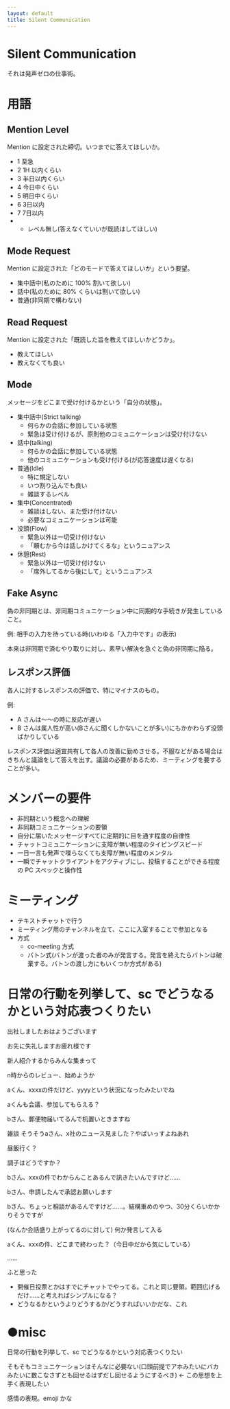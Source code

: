```yaml
---
layout: default
title: Silent Communication
---
```


# Silent Communication
それは発声ゼロの仕事術。

# 用語

## Mention Level
Mention に設定された締切。いつまでに答えてほしいか。

- 1 至急
- 2 1H 以内くらい
- 3 半日以内くらい
- 4 今日中くらい
- 5 明日中くらい
- 6 3日以内
- 7 7日以内
- - レベル無し(答えなくていいが既読はしてほしい)

## Mode Request
Mention に設定された「どのモードで答えてほしいか」という要望。

- 集中話中(私のために 100% 割いて欲しい)
- 話中(私のために 80% くらいは割いて欲しい)
- 普通(非同期で構わない)

## Read Request
Mention に設定された「既読した旨を教えてほしいかどうか」。

- 教えてほしい
- 教えなくても良い

## Mode
メッセージをどこまで受け付けるかという「自分の状態」。

- 集中話中(Strict talking)
  - 何らかの会話に参加している状態
  - 緊急は受け付けるが、原則他のコミュニケーションは受け付けない
- 話中(talking)
  - 何らかの会話に参加している状態
  - 他のコミュニケーションも受け付ける(が応答速度は遅くなる)
- 普通(Idle)
  - 特に規定しない
  - いつ割り込んでも良い
  - 雑談するレベル
- 集中(Concentrated)
  - 雑談はしない、また受け付けない
  - 必要なコミュニケーションは可能
- 没頭(Flow)
  - 緊急以外は一切受け付けない
  - 「頼むから今は話しかけてくるな」というニュアンス
- 休憩(Rest)
  - 緊急以外は一切受け付けない
  - 「席外してるから後にして」というニュアンス

## Fake Async
偽の非同期とは、非同期コミュニケーション中に同期的な手続きが発生していること。

例: 相手の入力を待っている時(いわゆる「入力中です」の表示)

本来は非同期で済むやり取りに対し、素早い解決を急ぐと偽の非同期に陥る。

## レスポンス評価
各人に対するレスポンスの評価で、特にマイナスのもの。

例:

- A さんは～～の時に反応が遅い
- B さんは属人性が高い(Bさんに聞くしかないことが多い)にもかかわらず没頭ばかりしている

レスポンス評価は適宜共有して各人の改善に勤めさせる。不服などがある場合はきちんと議論をして答えを出す。議論の必要があるため、ミーティングを要することが多い。

# メンバーの要件
- 非同期という概念への理解
- 非同期コミュニケーションの要領
- 自分に届いたメッセージすべてに定期的に目を通す程度の自律性
- チャットコミュニケーションに支障が無い程度のタイピングスピード
- 一日一言も発声で喋らなくても支障が無い程度のメンタル
- 一瞬でチャットクライアントをアクティブにし、投稿することができる程度の PC スペックと操作性

# ミーティング
- テキストチャットで行う
- ミーティング用のチャンネルを立て、ここに入室することで参加となる
- 方式
  - co-meeting 方式
  - バトン式(バトンが渡った者のみが発言する。発言を終えたらバトンは破棄する。バトンの渡し方にもいくつか方式がある)

# 日常の行動を列挙して、sc でどうなるかという対応表つくりたい
出社しましたおはようございます

お先に失礼しますお疲れ様です

新人紹介するからみんな集まって

n時からのレビュー、始めようか

aくん、xxxxの件だけど、yyyyという状況になったみたいでね

aくんも会議、参加してもらえる？

bさん、郵便物届いてるんで机置いときますね

雑談 そうそうaさん、x社のニュース見ました？やばいっすよねあれ

昼飯行く？

調子はどうですか？

bさん、xxxの件でわからんことあるんで訊きたいんですけど……

bさん、申請したんで承認お願いします

bさん、ちょっと相談があるんですけど……。結構重めのやつ、30分くらいかかりそうですが

(なんか会話盛り上がってるのに対して) 何か発言して入る

aくん、xxxの件、どこまで終わった？（今日中だから気にしている）

……

ふと思った

- 開催日投票とかはすでにチャットでやってる。これと同じ要領。範囲広げるだけ……と考えればシンプルになる？
- どうなるかというよりどうするか/どうすればいいかだな、これ

# ●misc
日常の行動を列挙して、sc でどうなるかという対応表つくりたい

そもそもコミュニケーションはそんなに必要ない(口頭前提でアホみたいにバカみたいに数こなさずとも回せるはずだし回せるようにするべき) ← この思想を上手く表現したい

感情の表現。emoji かな

